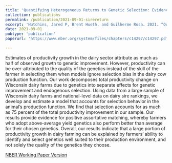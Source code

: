 ```yaml
---
title: 'Quantifying Heterogeneous Returns to Genetic Selection: Evidence from Wisconsin Dairies'
collection: publications
permalink: /publication/2021-09-01-sirereturn
excerpt: 'Hutchins, Jared P, Brent Hueth, and Guilherme Rosa. 2021. “Quantifying Heterogeneous Returns to Genetic Selection: Evidence from Wisconsin Dairies.” *Economics of Research and Innovation in Agriculture* ed. Petra Moser (Chicago: University of Chicago Press, 2021)'
date: 2021-09-01
pubtype: 'publication'
paperurl: 'https://www.nber.org/system/files/chapters/c14297/c14297.pdf'

---
```


Estimates of productivity growth in the dairy sector attribute as much as half of observed growth to genetic improvement. However, productivity can be over-attributed to the quality of the genetics instead of the skill of the farmer in selecting them when models ignore selection bias in the dairy cow production function. Our work decomposes total productivity change on Wisconsin dairy farms due to genetics into separate effects for genetic improvement and endogenous selection. Using data from a large sample of Wisconsin dairy farms and national-level data on dairy sire rankings, we develop and estimate a model that accounts for selection behavior in the animal’s production function. We find that selection accounts for as much as 75 percent of the total productivity improvement in our sample. Our results provide evidence for positive assortative matching, whereby farmers who adopt above-average yield genetics also perform better than average for their chosen genetics. Overall, our results indicate that a large portion of productivity growth in dairy farming can be explained by farmers’ ability to identify and select genetics well suited to their production environment, and not solely the quality of the genetics they choose. 

[NBER Working Paper Version](https://www.nber.org/papers/w26417)